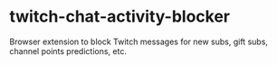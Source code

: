 # twitch-chat-activity-blocker
Browser extension to block Twitch messages for new subs, gift subs, channel points predictions, etc.
